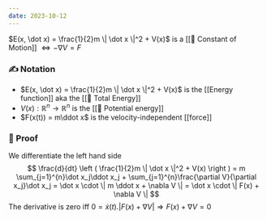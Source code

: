 ```yaml
---
date: 2023-10-12
---
```

$E(x, \dot x) = \frac{1}{2}m \| \dot x \|^2 + V(x)$ is a [[📘 Constant of Motion]] $\Leftrightarrow - \nabla V = F$
### ✍️ Notation
- $E(x, \dot x) = \frac{1}{2}m \| \dot x \|^2 + V(x)$ is the [[Energy function]] aka the [[📘 Total Energy]]
- $V(x) : \mathbb{R}^n \rightarrow \mathbb{R}^n$ is the [[📘 Potential energy]]
- $F(x(t)) = m\ddot x$ is the velocity-independent [[force]]
### 🧠 Proof
We differentiate the left hand side
$$ \frac{d}{dt} \left ( \frac{1}{2}m \| \dot x \|^2 + V(x) \right ) = m \sum_{j=1}^{n}\dot x_j\ddot x_j + \sum_{j=1}^{n}\frac{\partial V}{\partial x_j}\dot x_j = \dot x \cdot \| m \ddot x + \nabla V \| = \dot x \cdot \| F(x) + \nabla V \| $$
The derivative is zero iff $0=\dot x(t) . | F(x) + \nabla V | \Rightarrow F(x) + \nabla V = 0$   